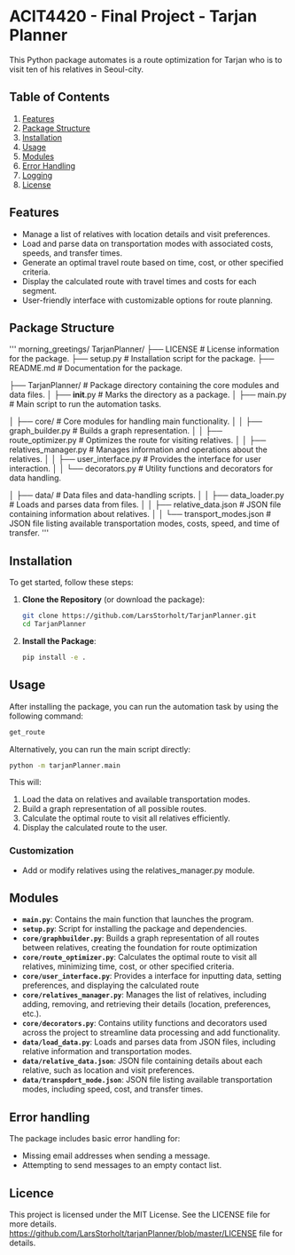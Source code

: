 
# ACIT4420 - Final Project - Tarjan Planner 

This Python package automates is a route optimization for Tarjan who is to visit ten of his relatives in Seoul-city. 

## Table of Contents
1. [Features](#features)
2. [Package Structure](#package-structure)
3. [Installation](#installation)
4. [Usage](#usage)
5. [Modules](#modules)
6. [Error Handling](#error-handling)
7. [Logging](#logging)
8. [License](#license)


## Features
- Manage a list of relatives with location details and visit preferences.
- Load and parse data on transportation modes with associated costs, speeds, and transfer times.
- Generate an optimal travel route based on time, cost, or other specified criteria.
- Display the calculated route with travel times and costs for each segment.
- User-friendly interface with customizable options for route planning.

## Package Structure
'''
morning_greetings/
TarjanPlanner/
├── LICENSE                  # License information for the package.
├── setup.py                 # Installation script for the package.
├── README.md                # Documentation for the package.

├── TarjanPlanner/           # Package directory containing the core modules and data files.
│   ├── __init__.py          # Marks the directory as a package.
│   ├── main.py              # Main script to run the automation tasks.

│   ├── core/                # Core modules for handling main functionality.
│   │   ├── graph_builder.py       # Builds a graph representation.
│   │   ├── route_optimizer.py     # Optimizes the route for visiting relatives.
│   │   ├── relatives_manager.py   # Manages information and operations about the relatives.
│   │   ├── user_interface.py      # Provides the interface for user interaction.
│   │   └── decorators.py          # Utility functions and decorators for data handling.

│   ├── data/                # Data files and data-handling scripts.
│   │   ├── data_loader.py         # Loads and parses data from files.
│   │   ├── relative_data.json     # JSON file containing information about relatives.
│   │   └── transport_modes.json   # JSON file listing available transportation modes, costs, speed, and time of transfer.
'''

## Installation 

To get started, follow these steps:
1. **Clone the Repository** (or download the package): 
   ```bash
   git clone https://github.com/LarsStorholt/TarjanPlanner.git 
   cd TarjanPlanner 
   ``` 

2. **Install the Package**:
   ```bash
   pip install -e .
   ```
## Usage 
After installing the package, you can run the automation task by using the following command:
   ```bash
   get_route
   ```
Alternatively, you can run the main script directly:
   ```bash
   python -m tarjanPlanner.main
   ```

This will:

1. Load the data on relatives and available transportation modes.
2. Build a graph representation of all possible routes.
3. Calculate the optimal route to visit all relatives efficiently.
4. Display the calculated route to the user.

### Customization
* Add or modify relatives using the relatives_manager.py module.


## Modules 
- **`main.py`**: Contains the main function that launches the program.
- **`setup.py`**: Script for installing the package and dependencies.
- **`core/graphbuilder.py`**: Builds a graph representation of all routes between relatives, creating the foundation for route optimization
- **`core/route_optimizer.py`**: Calculates the optimal route to visit all relatives, minimizing time, cost, or other specified criteria.
- **`core/user_interface.py`**: Provides a interface for inputting data, setting preferences, and displaying the calculated route
- **`core/relatives_manager.py`**: Manages the list of relatives, including adding, removing, and retrieving their details (location, preferences, etc.).
- **`core/decorators.py`**: Contains utility functions and decorators used across the project to streamline data processing and add functionality.
- **`data/load_data.py`**: Loads and parses data from JSON files, including relative information and transportation modes.
- **`data/relative_data.json`**: JSON file containing details about each relative, such as location and visit preferences.
- **`data/transpdort_mode.json`**: JSON file listing available transportation modes, including speed, cost, and transfer times.


## Error handling 
The package includes basic error handling for:

- Missing email addresses when sending a message.
- Attempting to send messages to an empty contact list.


## Licence
This project is licensed under the MIT License. See the LICENSE file for more details.
https://github.com/LarsStorholt/tarjanPlanner/blob/master/LICENSE file for details.